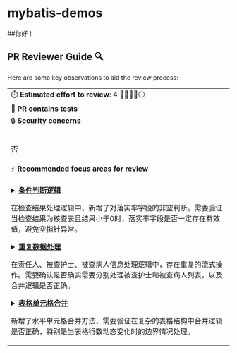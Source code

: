 # mybatis-demos
##你好！
## PR Reviewer Guide 🔍

Here are some key observations to aid the review process:

<table>
<tr><td>⏱️&nbsp;<strong>Estimated effort to review</strong>: 4 🔵🔵🔵🔵⚪</td></tr>
<tr><td>🧪&nbsp;<strong>PR contains tests</strong></td></tr>
<tr><td>🔒&nbsp;<strong>Security concerns</strong><br><br>

否</td></tr>
<tr><td>⚡&nbsp;<strong>Recommended focus areas for review</strong><br><br>

<details><summary><a href='http://tfs2018-web.winning.com.cn:8080/tfs/WN_HIS/人力资源管理/_git/NMS-ALLSTAR/pullrequest/16341?_a=files&path=/NQC/nqc-components/nqc-pdca/nqc-pdca-service/src/main/java/com/winning/nqc/pdca/dotask/service/impl/NqcTaskServiceImpl.java'><strong>条件判断逻辑</strong></a>

在检查结果处理逻辑中，新增了对落实率字段的非空判断。需要验证当检查结果为核查表且结果小于0时，落实率字段是否一定存在有效值，避免空指针异常。
</summary>

```java
if (Double.valueOf(result.getJCJG()) < 0 && StrUtil.isNotEmpty(result.getLSL())) {
    result.setJCJG(decimalFormat.format(Double.valueOf(result.getLSL())));
```

</details>

<details><summary><a href='http://tfs2018-web.winning.com.cn:8080/tfs/WN_HIS/人力资源管理/_git/NMS-ALLSTAR/pullrequest/16341?_a=files&path=/NQC/nqc-components/nqc-pdca/nqc-pdca-service/src/main/java/com/winning/nqc/pdca/rectify/service/impl/XfzgjhPlgjfxServiceImpl.java'><strong>重复数据处理</strong></a>

在责任人、被查护士、被查病人信息处理逻辑中，存在重复的流式操作。需要确认是否确实需要分别处理被查护士和被查病人列表，以及合并逻辑是否正确。
</summary>

```java
var bcrInfoList = kfxList.stream().filter(p -> StrUtil.isNotEmpty(p.getBCHSMC())).map(p -> formatUserName(p.getBCHSDM(), p.getBCHSMC())).collect(Collectors.toList());
var bchsList = kfxList.stream().filter(p -> StrUtil.isNotEmpty(p.getBCHSMC())).map(p -> formatUserName(p.getBCHSDM(), p.getBCHSMC())).collect(Collectors.toList());
var bcbrList = kfxList.stream().filter(p -> StrUtil.isNotEmpty(p.getBCBRMC())).map(p -> formatUserName(p.getBCBRDM(), p.getBCBRMC())).collect(Collectors.toList());
bcrInfoList.addAll(bcbrList);
```

</details>

<details><summary><a href='http://tfs2018-web.winning.com.cn:8080/tfs/WN_HIS/人力资源管理/_git/NMS-ALLSTAR/pullrequest/16341?_a=files&path=/NQC/nqc-components/nqc-pdca/nqc-pdca-service/src/main/java/com/winning/nqc/pdca/common/impl/WordServiceImpl.java'><strong>表格单元格合并</strong></a>

新增了水平单元格合并方法，需要验证在复杂的表格结构中合并逻辑是否正确，特别是当表格行数动态变化时的边界情况处理。
</summary>

```java
public static void mergeCellsHorizontal(XWPFTable table, int row, int fromCell, int toCell) {
    for (int cellIndex = fromCell; cellIndex <= toCell; cellIndex++) {
        XWPFTableCell cell = table.getRow(row).getCell(cellIndex);
        if (cellIndex == fromCell) {
            // The first merged cell is set with RESTART merge value
            cell.getCTTc().addNewTcPr().addNewHMerge().setVal(STMerge.RESTART);
        } else {
            // Cells which join (merge) the first one, are set with CONTINUE
            cell.getCTTc().addNewTcPr().addNewHMerge().setVal(STMerge.CONTINUE);
        }
    }
}
```

</details>

</td></tr>
</table>
